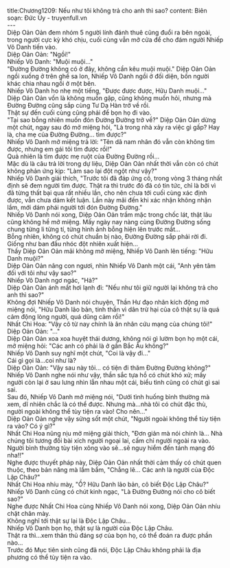 title:Chương1209: Nếu như tôi không trả cho anh thì sao?
content:
Biên soạn: Đức Uy - truyenfull.vn<br>---<br>Diệp Oản Oản đem nhóm 5 người lính đánh thuê cũng đuổi ra bên ngoài, trong người cực kỳ khó chịu, cuối cùng vẫn mở cửa để cho đám người Nhiếp Vô Danh tiến vào.<br>Diệp Oản Oản: "Ngồi!"<br>Nhiếp Vô Danh: "Muội muội..."<br>"Đường Đường không có ở đây, không cần kêu muội muội." Diệp Oản Oản ngồi xuống ở trên ghế sa lon, Nhiếp Vô Danh ngồi ở đối diện, bốn người khác chia nhau ngồi ở một bên.<br>Nhiếp Vô Danh ho nhẹ một tiếng, "Được được được, Hữu Danh muội..."<br>Diệp Oản Oản vốn là không muốn gặp, cũng không muốn hỏi, nhưng mà Đường Đường cũng sắp cùng Tư Dạ Hàn trở về rồi.<br>Thật sự đến cuối cùng cũng phải để bọn họ đi vào.<br>"Tại sao bỗng nhiên muốn đón Đường Đường trở về?" Diệp Oản Oản dừng một chút, ngay sau đó mở miệng hỏi, "Là trong nhà xảy ra việc gì gấp? Hay là, cha mẹ của Đường Đường... tìm được?"<br>Nhiếp Vô Danh mở miệng trả lời: "Tên dã nam nhân đó vẫn còn không tìm được, nhưng em gái tôi tìm được rồi!"<br>Quả nhiên là tìm được mẹ ruột của Đường Đường rồi...<br>Mặc dù là câu trả lời trong dự liệu, Diệp Oản Oản nhất thời vẫn còn có chút không phản ứng kịp: "Làm sao lại đột ngột như vậy?"<br>Nhiếp Vô Danh giải thích, "Trước tôi đã đáp ứng cô, trong vòng 3 tháng nhất định sẽ đem người tìm được. Thật ra thì trước đó đã có tin tức, chỉ là bởi vì đã từng thất bại qua rất nhiều lần, cho nên chưa tới cuối cùng xác định được, vẫn chưa dám kết luận. Lần này mãi đến khi xác nhận không nhận lầm, mới dám phái người tới đón Đường Đường."<br>Nhiếp Vô Danh nói xong, Diệp Oản Oản trầm mặc trong chốc lát, thật lâu cũng không hề mở miệng. Mấy ngày nay nàng cùng Đường Đường sống chung từng li từng tí, từng hình ảnh bỗng hiện lên trước mắt...<br>Bỗng nhiên, không có chút chuẩn bị nào, Đường Đường sắp phải rời đi.<br>Giống như ban đầu nhóc đột nhiên xuất hiện...<br>Thấy Diệp Oản Oản mãi không mở miệng, Nhiếp Vô Danh lên tiếng: "Hữu Danh muội?"<br>Diệp Oản Oản nâng con ngươi, nhìn Nhiếp Vô Danh một cái, "Anh yên tâm đối với tôi như vậy sao?"<br>Nhiếp Vô Danh ngơ ngác, "Hả?"<br>Diệp Oản Oản ánh mắt hơi lạnh đi: "Nếu như tôi giữ người lại không trả cho anh thì sao?"<br>Không đợi Nhiếp Vô Danh nói chuyện, Thần Hư đạo nhân kích động mở miệng nói, "Hữu Danh lão bản, tinh thần vì dân trừ hại của cô thật sự là quá cảm động lòng người, quá dũng cảm rồi!"<br>Nhất Chi Hoa: "Vậy cô từ nay chính là ân nhân cứu mạng của chúng tôi!"<br>Diệp Oản Oản: "..."<br>Diệp Oản Oản xoa xoa huyệt thái dương, không nói gì lườm bọn họ một cái, mở miệng hỏi: "Các anh có phải là ở gần Bắc Âu không?"<br>Nhiếp Vô Danh suy nghĩ một chút, "Coi là vậy đi..."<br>Cái gì gọi là…coi như là?<br>Diệp Oản Oản: "Vậy sau này tôi... có tiện đi thăm Đường Đường không?"<br>Nhiếp Vô Danh nghe nói như vậy, thần sắc tựa hồ có chút khó xử; mấy người còn lại ở sau lưng nhìn lẫn nhau một cái, biểu tình cũng có chút gì sai sai.<br>Sau đó, Nhiếp Vô Danh mở miệng nói, "Dưới tình huống bình thường mà xem, dĩ nhiên chắc là có thể được. Nhưng mà…nhà tôi có chút đặc thù, người ngoài không thể tùy tiện ra vào! Cho nên..."<br>Diệp Oản Oản nghe vậy sửng sốt một chút, "Người ngoài không thể tùy tiện ra vào? Có ý gì?"<br>Nhất Chi Hoa nũng nịu mở miệng giải thích, "Đơn giản mà nói chính là... Nhà chúng tôi tương đối bài xích người ngoại lai, cấm chỉ người ngoài ra vào. Người bình thường tùy tiện xông vào sẽ...sẽ nguy hiểm đến tánh mạng đó nha!!"<br>Nghe được thuyết pháp này, Diệp Oản Oản nhất thời cảm thấy có chút quen thuộc, theo bản năng mà lẩm bẩm, "Chẳng lẽ... Các anh là người của Độc Lập Châu?"<br>Nhất Chi Hoa nhíu mày, "Ồ? Hữu Danh lão bản, cô biết Độc Lập Châu?"<br>Nhiếp Vô Danh cũng có chút kinh ngạc, "Là Đường Đường nói cho cô biết sao?"<br>Nghe được Nhất Chi Hoa cùng Nhiếp Vô Danh nói xong, Diệp Oản Oản nhíu chặt chân mày.<br>Không nghĩ tới thật sự lại là Độc Lập Châu...<br>Nhiếp Vô Danh bọn họ, thật sự là người của Độc Lập Châu.<br>Thật ra thì…xem thân thủ đáng sợ của bọn họ, có thể đoán ra được phần nào…<br>Trước đó Mục tiên sinh cũng đã nói, Độc Lập Châu không phải là địa phương có thể tùy tiện ra vào.